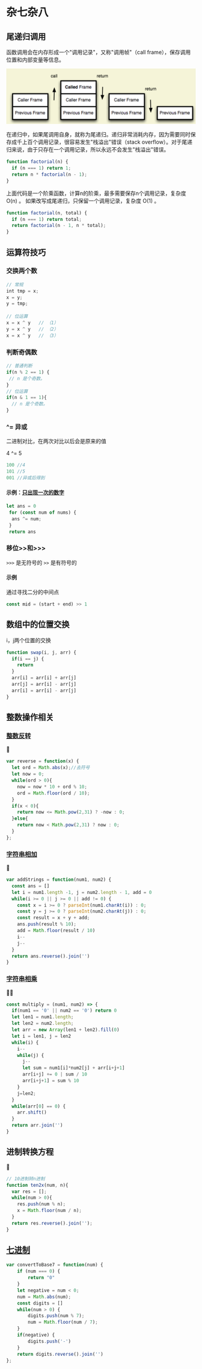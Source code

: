 # 杂七杂八

## 尾递归调用

函数调用会在内存形成一个"调用记录"，又称"调用帧"（call frame），保存调用位置和内部变量等信息。

![img](../images/svPCPR.png)

在递归中，如果尾调用自身，就称为尾递归。递归非常消耗内存，因为需要同时保存成千上百个调用记录，很容易发生"栈溢出"错误（stack overflow）。对于尾递归来说，由于只存在一个调用记录，所以永远不会发生"栈溢出"错误。

```js
function factorial(n) {
  if (n === 1) return 1;
  return n * factorial(n - 1);
}
```

上面代码是一个阶乘函数，计算n的阶乘，最多需要保存n个调用记录，复杂度 O(n) 。
如果改写成尾递归，只保留一个调用记录，复杂度 O(1) 。

```js
function factorial(n, total) {
  if (n === 1) return total;
  return factorial(n - 1, n * total);
}
```

## 运算符技巧

### 交换两个数

```js
// 常规
int tmp = x;
x = y;
y = tmp;

// 位运算
x = x ^ y   // （1）
y = x ^ y   // （2）
x = x ^ y   // （3）
```

### 判断奇偶数

```js
// 普通判断
if(n % 2 == 1) {
 // n 是个奇数。
}
// 位运算
if(n & 1 == 1){
  // n 是个奇数。
}
```

### ^= 异或

二进制对比，在两次对比以后会是原来的值

4 ^= 5

```js
100 //4
101 //5
001 //异或后得到
```

#### 示例：[只出现一次的数字](https://leetcode-cn.com/problems/single-number/)

``` javascript
let ans = 0
 for (const num of nums) {  
  ans ^= num;
 }
 return ans
```

### 移位>>和>>>

`>>>` 是无符号的
`>>` 是有符号的

#### 示例

通过寻找二分的中间点

```js
const mid = (start + end) >> 1
```

## 数组中的位置交换

i，j两个位置的交换

```js
function swap(i, j, arr) {
  if(i == j) {
    return
  }
  arr[i] = arr[i] + arr[j]
  arr[j] = arr[i] - arr[j]
  arr[i] = arr[i] - arr[j]
}
```

## 整数操作相关

### [整数反转](https://leetcode-cn.com/problems/reverse-integer/)

🌟

```js
var reverse = function(x) {
  let ord = Math.abs(x);//去符号
  let now = 0;
  while(ord > 0){
    now = now * 10 + ord % 10;
    ord = Math.floor(ord / 10);
  }
  if(x < 0){
    return now <= Math.pow(2,31) ? -now : 0;
  }else{
    return now < Math.pow(2,31) ? now : 0;
  }
};
```

### [字符串相加](https://leetcode-cn.com/problems/add-strings/)

🌟

```js
var addStrings = function(num1, num2) {
  const ans = []
  let i = num1.length -1, j = num2.length - 1, add = 0
  while(i >= 0 || j >= 0 || add != 0) {
    const x = i >= 0 ? parseInt(num1.charAt(i)) : 0;
    const y = j >= 0 ? parseInt(num2.charAt(j)) : 0;
    const result = x + y + add;
    ans.push(result % 10);
    add = Math.floor(result / 10)
    i--
    j--
  }
  return ans.reverse().join('')
}
```

### [字符串相乘](https://leetcode-cn.com/problems/multiply-strings/)

🌟🌟

```js
const multiply = (num1, num2) => {
  if(num1 == '0' || num2 == '0') return 0
  let len1 = num1.length; 
  let len2 = num2.length;
  let arr = new Array(len1 + len2).fill(0)
  let i = len1, j = len2
  while(i) {
    i--
    while(j) {
      j--
      let sum = num1[i]*num2[j] + arr[i+j+1]
      arr[i+j] += 0 | sum / 10
      arr[i+j+1] = sum % 10
    }
    j=len2;
  }
  while(arr[0] == 0) {
    arr.shift()
  }
  return arr.join('')
}
```

## 进制转换方程

🌟

```js
// 10进制转n进制
function ten2x(num, n){
  var res = [];
  while(num > 0){
    res.push(num % n);
    x = Math.floor(num / n);
  }
  return res.reverse().join('');
}
```

## [七进制](https://leetcode.cn/problems/base-7/submissions/511414313/)

```js
var convertToBase7 = function(num) {
    if (num === 0) {
        return "0"
    }
    let negative = num < 0;
    num = Math.abs(num);
    const digits = []
    while(num > 0) {
        digits.push(num % 7);
        num = Math.floor(num / 7);
    }
    if(negative) {
        digits.push('-')
    }
    return digits.reverse().join('')
};
```
